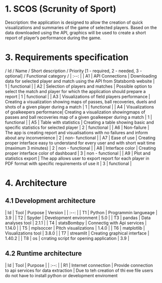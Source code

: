 # 1. SCOS (Scrunity of Sport)
Description: the application is designed to allow the creation of quick visualizations and summaries of the game of selected players. Based on the data downloaded using the API, graphics will be used to create a short report of player’s performance during the game.

# 3. Requirements specification
/ Id / Name / Short description / Priority [1 - required, 2 - needed, 3 - optional] / Functional category /
| :--: |
| A1 | API Connections | Downloading data for selected player and match using the API from Statsbomb website | 1 | functional |
| A2 | Selection of players and matches | Possible option to select the match and player for which the application should prepare a report | 1 | functional |
| A3 | Visualizations of field players performance | Creating a visualization showing maps of passes, ball recoveries, duels and shots  of a given player during a match | 1 | functional | 
| A4 | Visualizations of goalkeepers performance| Creating a visualization showingmaps of passes and ball recoveries map of a given goalkeeper during a match | 1 | functional |
| A5 | Table with statistics | Creating a table showing basic and specific statistics for selected player | 2 | functional |
| A6 | Non-failure | The app is creating report and visualisations with no failures and inform about any inconvenience | 2 | non- functional |
| A7 | Ease of use | Creating proper interface easy to understand for every user and with short wait time (maximum 3 minutes) | 2 | non - functional |
| A8 | Interface color | Creating proper interface color of dashboard | 3 | non - functional |
| A9 | Plot and statistics export | The app allows user to export report for each player in PDF format with specific requirements of use it | 3 | functional |

# 4. Architecture
## 4.1 Development architecture

| Id | Tool | Purpose | Version |
| :--: |
| T1 | Python | Programmin langueage | 3.9 | 
| T2 | Spyder | Development environment | 5.0 |
| T3 | pandas | Data analyses tool | 2.1.1 | 
| T4 | statsBombpy | Connectig with Api services | 1.14.0 |
| T5 | mplsoccer | Pitch visualizations | 1.4.0 |
| T6 | matplotlib | Visualizations tool | 3.8.0 |
| T7 | streamlit | Creating graphical interface | 1.40.2 |
| T8 | os | crrating script for opening application | 3.9 | 

## 4.2 Runtime architecture

| Id | Tool | Purpose |
| :--: |
| R1 | Internet connection | Provide connection to api services for data extraction | 
Due to teh creation of thi exe file users do not have to install python or development enviroment








